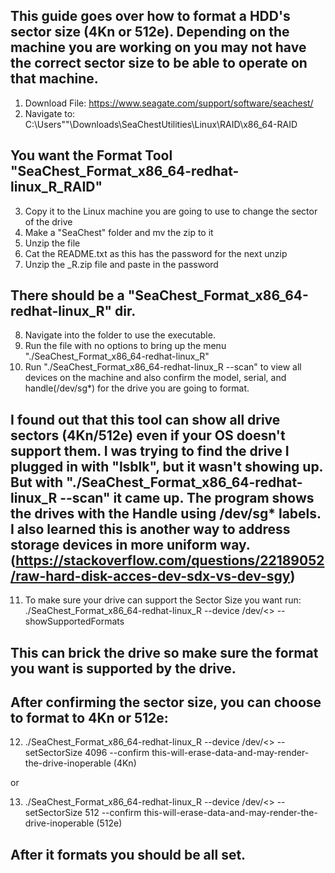 ## This guide goes over how to format a HDD's sector size (4Kn or 512e). Depending on the machine you are working on you may not have the correct sector size to be able to operate on that machine.


1. Download File: https://www.seagate.com/support/software/seachest/
2. Navigate to: C:\Users\""\Downloads\SeaChestUtilities\Linux\RAID\x86_64-RAID

## You want the Format Tool "SeaChest_Format_x86_64-redhat-linux_R_RAID"

3. Copy it to the Linux machine you are going to use to change the sector of the drive
4. Make a "SeaChest" folder and mv the zip to it
5. Unzip the file
6. Cat the README.txt as this has the password for the next unzip 
7. Unzip the _R.zip file and paste in the password

## There should be a "SeaChest_Format_x86_64-redhat-linux_R" dir. 

8. Navigate into the folder to use the executable.
9. Run the file with no options to bring up the menu "./SeaChest_Format_x86_64-redhat-linux_R"
10. Run "./SeaChest_Format_x86_64-redhat-linux_R --scan" to view all devices on the machine and also confirm the model, serial, and handle(/dev/sg*) for the drive you are going to format.

## I found out that this tool can show all drive sectors (4Kn/512e) even if your OS doesn't support them. I was trying to find the drive I plugged in with "lsblk", but it wasn't showing up. But with "./SeaChest_Format_x86_64-redhat-linux_R --scan" it came up. The program shows the drives with the Handle using /dev/sg* labels. I also learned this is another way to address storage devices in more uniform way. (https://stackoverflow.com/questions/22189052/raw-hard-disk-acces-dev-sdx-vs-dev-sgy)

11. To make sure your drive can support the Sector Size you want run: ./SeaChest_Format_x86_64-redhat-linux_R --device /dev/<> --showSupportedFormats

## This can brick the drive so make sure the format you want is supported by the drive.

## After confirming the sector size, you can choose to format to 4Kn or 512e:

12. ./SeaChest_Format_x86_64-redhat-linux_R --device /dev/<> --setSectorSize 4096 --confirm this-will-erase-data-and-may-render-the-drive-inoperable (4Kn)

or 

13. ./SeaChest_Format_x86_64-redhat-linux_R --device /dev/<> --setSectorSize 512 --confirm this-will-erase-data-and-may-render-the-drive-inoperable  (512e)

## After it formats you should be all set.

